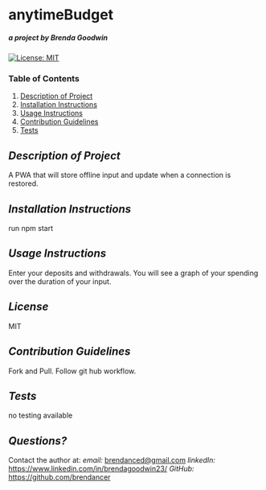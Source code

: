 # anytimeBudget
##### *a project by* Brenda Goodwin




 [![License: MIT](https://img.shields.io/badge/License-MIT-yellow.svg)](https://opensource.org/licenses/MIT)

  ### Table of Contents
  1. [Description of Project](#description)
  2. [Installation Instructions](#installation)
  3. [Usage Instructions](#usage)
  4. [Contribution Guidelines](#contribution)
  5. [Tests](#tests)

  
  ## *Description of Project* <a name="description"></a>

  A PWA that will store offline input and update when a connection is restored.

  ## *Installation Instructions* <a name="installation"></a>

  run npm start

  ## *Usage Instructions* <a name="usage"></a>

  Enter your deposits and withdrawals. You will see a graph of your spending over the duration of your input.

  ## *License*

  MIT


  ## *Contribution Guidelines* <a name="contribution"></a>

  Fork and Pull. Follow git hub workflow.

  ## *Tests* <a name="tests"></a>

  no testing available

  ## *Questions?*

  Contact the author at:
  *email:* brendanced@gmail.com 
  *linkedIn:*  https://www.linkedin.com/in/brendagoodwin23/
  *GitHub:*  https://github.com/brendancer

  





